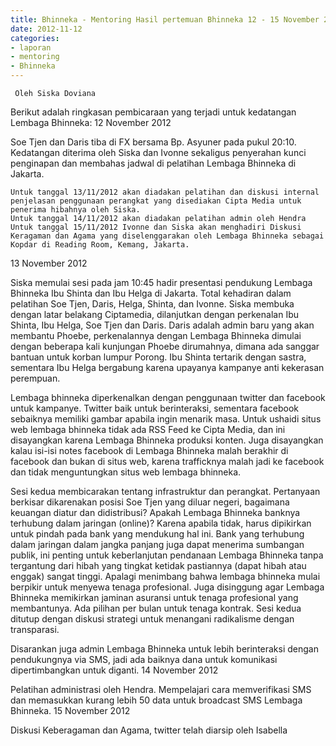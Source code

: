 ```yaml
---
title: Bhinneka - Mentoring Hasil pertemuan Bhinneka 12 - 15 November 2012
date: 2012-11-12
categories:
- laporan
- mentoring
- Bhinneka
---
```


     Oleh Siska Doviana 

Berikut adalah ringkasan pembicaraan yang terjadi untuk kedatangan Lembaga Bhinneka:
12 November 2012

Soe Tjen dan Daris tiba di FX bersama Bp. Asyuner pada pukul 20:10. Kedatangan diterima oleh Siska dan Ivonne sekaligus penyerahan kunci penginapan dan membahas jadwal di pelatihan Lembaga Bhinneka di Jakarta.

    Untuk tanggal 13/11/2012 akan diadakan pelatihan dan diskusi internal penjelasan penggunaan perangkat yang disediakan Cipta Media untuk penerima hibahnya oleh Siska.
    Untuk tanggal 14/11/2012 akan diadakan pelatihan admin oleh Hendra
    Untuk tanggal 15/11/2012 Ivonne dan Siska akan menghadiri Diskusi Keragaman dan Agama yang diselenggarakan oleh Lembaga Bhinneka sebagai Kopdar di Reading Room, Kemang, Jakarta.

13 November 2012

Siska memulai sesi pada jam 10:45 hadir presentasi pendukung Lembaga Bhinneka Ibu Shinta dan Ibu Helga di Jakarta. Total kehadiran dalam pelatihan Soe Tjen, Daris, Helga, Shinta, dan Ivonne. Siska membuka dengan latar belakang Ciptamedia, dilanjutkan dengan perkenalan Ibu Shinta, Ibu Helga, Soe Tjen dan Daris. Daris adalah admin baru yang akan membantu Phoebe, perkenalannya dengan Lembaga Bhinneka dimulai dengan beberapa kali kunjungan Phoebe dirumahnya, dimana ada sanggar bantuan untuk korban lumpur Porong. Ibu Shinta tertarik dengan sastra, sementara Ibu Helga bergabung karena upayanya kampanye anti kekerasan perempuan.

Lembaga bhinneka diperkenalkan dengan penggunaan twitter dan facebook untuk kampanye. Twitter baik untuk berinteraksi, sementara facebook sebaiknya memiliki gambar apabila ingin menarik masa. Untuk ushaidi situs web lembaga bhinneka tidak ada RSS Feed ke Cipta Media, dan ini disayangkan karena Lembaga Bhinneka produksi konten. Juga disayangkan kalau isi-isi notes facebook di Lembaga Bhinneka malah berakhir di facebook dan bukan di situs web, karena trafficknya malah jadi ke facebook dan tidak menguntungkan situs web lembaga bhinneka.

Sesi kedua membicarakan tentang infrastruktur dan perangkat. Pertanyaan berkisar dikarenakan posisi Soe Tjen yang diluar negeri, bagaimana keuangan diatur dan didistribusi? Apakah Lembaga Bhinneka banknya terhubung dalam jaringan (online)? Karena apabila tidak, harus dipikirkan untuk pindah pada bank yang mendukung hal ini. Bank yang terhubung dalam jaringan dalam jangka panjang juga dapat menerima sumbangan publik, ini penting untuk keberlanjutan pendanaan Lembaga Bhinneka tanpa tergantung dari hibah yang tingkat ketidak pastiannya (dapat hibah atau enggak) sangat tinggi. Apalagi menimbang bahwa lembaga bhinneka mulai berpikir untuk menyewa tenaga profesional. Juga disinggung agar Lembaga Bhinneka memikirkan jaminan asuransi untuk tenaga profesional yang membantunya. Ada pilihan per bulan untuk tenaga kontrak. Sesi kedua ditutup dengan diskusi strategi untuk menangani radikalisme dengan transparasi.

Disarankan juga admin Lembaga Bhinneka untuk lebih berinteraksi dengan pendukungnya via SMS, jadi ada baiknya dana untuk komunikasi dipertimbangkan untuk diganti.
14 November 2012

Pelatihan administrasi oleh Hendra. Mempelajari cara memverifikasi SMS dan memasukkan kurang lebih 50 data untuk broadcast SMS Lembaga Bhinneka.
15 November 2012

Diskusi Keberagaman dan Agama, twitter telah diarsip oleh Isabella 
